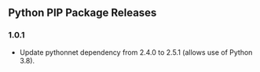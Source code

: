 
## Python PIP Package Releases
### 1.0.1
* Update pythonnet dependency from 2.4.0 to 2.5.1 (allows use of Python 3.8).